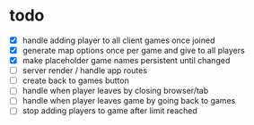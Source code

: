 # todo

- [x] handle adding player to all client games once joined
- [x] generate map options once per game and give to all players
- [x] make placeholder game names persistent until changed
- [ ] server render / handle app routes
- [ ] create back to games button
- [ ] handle when player leaves by closing browser/tab
- [ ] handle when player leaves game by going back to games
- [ ] stop adding players to game after limit reached
